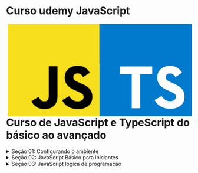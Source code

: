 # Curso udemy JavaScript 

<img src="imagens/JavaScript-Logo.png" align="right" width="500">

# Curso de JavaScript e TypeScript do básico ao avançado 

<details>
<summary>Seção 01: Configurando o ambiente</summary>
<br>

Não tem nada neste seção por se tratar somente de preparar o ambiente de trabalho.
</details>
<details>
<summary>Seção 02: JavaScript Básico para iniciantes</summary>
<br>

- [aula01 - A primeira coisa que você vai ver em JS](https://github.com/LucianMontibeller/curso_udemy_JavaScript/tree/main/secao02-JavaScript-Basico-Para-iniciantes/aula01)

-  [aula02 - Exercícios](https://github.com/LucianMontibeller/curso_udemy_JavaScript/tree/main/secao02-JavaScript-Basico-Para-iniciantes/aula02)

-  [aula03 - Comentários do código](https://github.com/LucianMontibeller/curso_udemy_JavaScript/tree/main/secao02-JavaScript-Basico-Para-iniciantes/aula03)

-  [aula04 - Navegador vs Node(HTML + JavaScript)](https//:github.com/LucianMontibeller/curso_udemy_JavaScript/tree/main/secao02-JavaScript-Basico-Para-iniciantes/aula04)

-  [aula05 - variáveis com let](https://github.com/LucianMontibeller/curso_udemy_JavaScript/tree/main/secao02-JavaScript-Basico-Para-iniciantes/aula05-variaveis-com-let)

-  [aula06 - constantes com const](https://github.com/LucianMontibeller/curso_udemy_JavaScript/tree/main/secao02-JavaScript-Basico-Para-iniciantes/aula06-constantes-com-const)

-  [aula07 - exercícios const e let](https//:github.com/LucianMontibeller/curso_udemy_JavaScript/tree/main/secao02-JavaScript-Basico-Para-iniciantes/aula07-exercicios-const-let)

-  [aula08 - letVSvar primeira diferença](https://github.com/LucianMontibeller/curso_udemy_JavaScript/tree/main/secao02-JavaScript-Basico-Para-iniciantes/aula08-letVSvar-primeira-deferanca)

-  [aula09 - tipos de dados primitivos](https://github.com/LucianMontibeller/curso_udemy_JavaScript/tree/main/secao02-JavaScript-Basico-Para-iniciantes/aula09-tipos-de-dados-primitivos)

-  [aula10-operadores-aritmeticos-de-atribuicao-incremento](https://github.com/LucianMontibeller/curso_udemy_JavaScript/tree/main/secao02-JavaScript-Basico-Para-iniciantes/aula10-operadores-aritmeticos-de-atribuicao-incremento)

-  [aula11-alert-confirm-prompt](https://github.com/LucianMontibeller/curso_udemy_JavaScript/tree/main/secao02-JavaScript-Basico-Para-iniciantes/aula11-alert-confirm-prompt)

-  [aula12-exercicio-com-variaveis](https://github.com/LucianMontibeller/curso_udemy_JavaScript/tree/main/secao02-JavaScript-Basico-Para-iniciantes/aula12-exercicio-com-variaveis)

-  [aula13-mais-sobre-strings](https://github.com/LucianMontibeller/curso_udemy_JavaScript/tree/main/secao02-JavaScript-Basico-Para-iniciantes/aula13-mais-sobre-strings)

-  [aula14-mais-sobre-numbers](https://github.com/LucianMontibeller/curso_udemy_JavaScript/tree/main/secao02-JavaScript-Basico-Para-iniciantes/aula14-mais-sobre-numbers)

-  [aula15-objeto-math](https://github.com/LucianMontibeller/curso_udemy_JavaScript/tree/main/secao02-JavaScript-Basico-Para-iniciantes/aula15-objeto-math)

-  [aula16-arrays-basico](https://github.com/LucianMontibeller/curso_udemy_JavaScript/tree/main/secao02-JavaScript-Basico-Para-iniciantes/aula16-arrays-basico)

-  [aula17-funcoes-basico](https://github.com/LucianMontibeller/curso_udemy_JavaScript/tree/main/secao02-JavaScript-Basico-Para-iniciantes/aula17-funcoes-basico)

-  [aula18-objetos-basico](https://github.com/LucianMontibeller/curso_udemy_JavaScript/tree/main/secao02-JavaScript-Basico-Para-iniciantes/aula18-objetos-basico)

-  [aula19-valores-primitivos-e-referencia](https://github.com/LucianMontibeller/curso_udemy_JavaScript/tree/main/secao02-JavaScript-Basico-Para-iniciantes/aula19-valores-primitivos-e-referencia)

-  [aula20-exercicio-funcao-arrays-objetos](https://github.com/LucianMontibeller/curso_udemy_JavaScript/tree/main/secao02-JavaScript-Basico-Para-iniciantes/aula20-exercicio-funcao-arrays-objetos)
</details>

<details>
<summary>Seção 03: JavaScript lógica de programação</summary>
<br>

- [Modelo-HTML-e-CSS](https://github.com/LucianMontibeller/curso_udemy_JavaScript/tree/main/secao03-logica-programacao/Modelo-HTML-e-CSS)

-  [aula01-Operadores-de-comparação](https://github.com/LucianMontibeller/curso_udemy_JavaScript/tree/main/secao03-logica-programacao/aula01-operadores-de-comparacao)

-  [aula02-operadores-logicos](https://github.com/LucianMontibeller/curso_udemy_JavaScript/tree/main/secao03-logica-programacao/aula02-operadores-logicos)

-  [aula03-AvaliacaodeCurto-Circuito](https://github.com/LucianMontibeller/curso_udemy_JavaScript/tree/main/secao03-logica-programacao/aula03-AvaliacaodeCurto-Circuito)

-  [aula04-if-else-01](https://github.com/LucianMontibeller/curso_udemy_JavaScript/tree/main/secao03-logica-programacao/aula04-if-else-01)

-  [aula05-if-else-02](https://github.com/LucianMontibeller/curso_udemy_JavaScript/tree/main/secao03-logica-programacao/aula05-if-else-02)

-  [aula06-Exercicio-tudo-foi-que-aprendido](https://github.com/LucianMontibeller/curso_udemy_JavaScript/tree/main/secao03-logica-programacao/aula06-Exercicio-tudo-foi-que-aprendido)

  -  [aula07-operacao-ternaria](https://github.com/LucianMontibeller/curso_udemy_JavaScript/tree/main/secao03-logica-programacao/aula07-operacao-ternaria)

</details>
